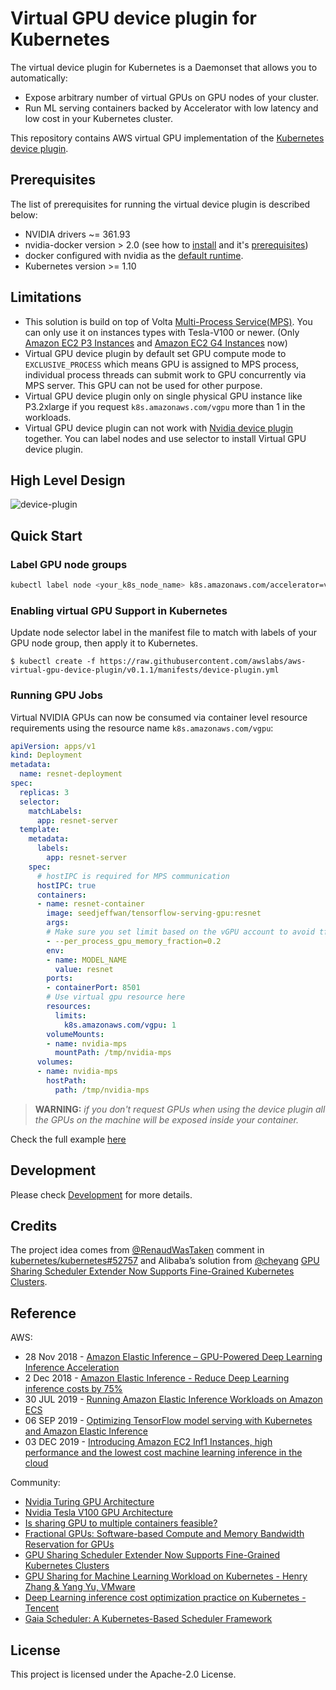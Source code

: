 # Virtual GPU device plugin for Kubernetes

The virtual device plugin for Kubernetes is a Daemonset that allows you to automatically:
- Expose arbitrary number of virtual GPUs on GPU nodes of your cluster.
- Run ML serving containers backed by Accelerator with low latency and low cost in your Kubernetes cluster.

This repository contains AWS virtual GPU implementation of the [Kubernetes device plugin](https://github.com/kubernetes/design-proposals-archive/blob/main/resource-management/device-plugin.md).

## Prerequisites

The list of prerequisites for running the virtual device plugin is described below:
* NVIDIA drivers ~= 361.93
* nvidia-docker version > 2.0 (see how to [install](https://github.com/NVIDIA/nvidia-docker) and it's [prerequisites](https://github.com/nvidia/nvidia-docker/wiki/Installation-\(version-2.0\)#prerequisites))
* docker configured with nvidia as the [default runtime](https://github.com/NVIDIA/nvidia-docker/wiki/Advanced-topics#default-runtime).
* Kubernetes version >= 1.10

## Limitations

* This solution is build on top of Volta [Multi-Process Service(MPS)](https://docs.nvidia.com/deploy/pdf/CUDA_Multi_Process_Service_Overview.pdf). You can only use it on instances types with Tesla-V100 or newer. (Only [Amazon EC2 P3 Instances](https://aws.amazon.com/ec2/instance-types/p3/) and [Amazon EC2 G4 Instances](https://aws.amazon.com/ec2/instance-types/g4/) now)
* Virtual GPU device plugin by default set GPU compute mode to `EXCLUSIVE_PROCESS` which means GPU is assigned to MPS process, individual process threads can submit work to GPU concurrently via MPS server. This GPU can not be used for other purpose.
* Virtual GPU device plugin only on single physical GPU instance like P3.2xlarge if you request `k8s.amazonaws.com/vgpu` more than 1 in the workloads.
* Virtual GPU device plugin can not work with [Nvidia device plugin](https://github.com/NVIDIA/k8s-device-plugin) together. You can label nodes and use selector to install Virtual GPU device plugin.

## High Level Design
![device-plugin](./static/img/device-plugin.png)

## Quick Start

### Label GPU node groups

```bash
kubectl label node <your_k8s_node_name> k8s.amazonaws.com/accelerator=vgpu
```

### Enabling virtual GPU Support in Kubernetes

Update node selector label in the manifest file to match with labels of your GPU node group, then apply it to Kubernetes.

```shell
$ kubectl create -f https://raw.githubusercontent.com/awslabs/aws-virtual-gpu-device-plugin/v0.1.1/manifests/device-plugin.yml
```

### Running GPU Jobs

Virtual NVIDIA GPUs can now be consumed via container level resource requirements using the resource name `k8s.amazonaws.com/vgpu`:

```yaml
apiVersion: apps/v1
kind: Deployment
metadata:
  name: resnet-deployment
spec:
  replicas: 3
  selector:
    matchLabels:
      app: resnet-server
  template:
    metadata:
      labels:
        app: resnet-server
    spec:
      # hostIPC is required for MPS communication
      hostIPC: true
      containers:
      - name: resnet-container
        image: seedjeffwan/tensorflow-serving-gpu:resnet
        args:
        # Make sure you set limit based on the vGPU account to avoid tf-serving process occupy all the gpu memory
        - --per_process_gpu_memory_fraction=0.2
        env:
        - name: MODEL_NAME
          value: resnet
        ports:
        - containerPort: 8501
        # Use virtual gpu resource here
        resources:
          limits:
            k8s.amazonaws.com/vgpu: 1
        volumeMounts:
        - name: nvidia-mps
          mountPath: /tmp/nvidia-mps
      volumes:
      - name: nvidia-mps
        hostPath:
          path: /tmp/nvidia-mps
```

> **WARNING:** *if you don't request GPUs when using the device plugin all
> the GPUs on the machine will be exposed inside your container.*

Check the full example [here](./examples/README.md)

## Development

Please check [Development](./DEVELOPMENT.md) for more details.


## Credits

The project idea comes from [@RenaudWasTaken](https://github.com/RenaudWasTaken) comment in [kubernetes/kubernetes#52757](https://github.com/kubernetes/kubernetes/issues/52757#issuecomment-402772200) and Alibaba’s solution from [@cheyang](https://github.com/cheyang)  [GPU Sharing Scheduler Extender Now Supports Fine-Grained Kubernetes Clusters](https://www.alibabacloud.com/blog/gpu-sharing-scheduler-extender-now-supports-fine-grained-kubernetes-clusters_594926).


## Reference

AWS:

- 28 Nov 2018 - [Amazon Elastic Inference – GPU-Powered Deep Learning Inference Acceleration](https://aws.amazon.com/blogs/aws/-amazon-elastic-inference-gpu-powered-deep-learning-inference-acceleration/)
- 2 Dec 2018 - [Amazon Elastic Inference - Reduce Deep Learning inference costs by 75%](https://www.slideshare.net/AmazonWebServices/new-launch-introducing-amazon-elastic-inference-reduce-deep-learning-inference-cost-up-to-75-aim366-aws-reinvent-2018)
- 30 JUL 2019 - [Running Amazon Elastic Inference Workloads on Amazon ECS](https://aws.amazon.com/blogs/machine-learning/running-amazon-elastic-inference-workloads-on-amazon-ecs/)
- 06 SEP 2019 - [Optimizing TensorFlow model serving with Kubernetes and Amazon Elastic Inference](https://aws.amazon.com/blogs/machine-learning/optimizing-tensorflow-model-serving-with-kubernetes-and-amazon-elastic-inference/)
- 03 DEC 2019 - [Introducing Amazon EC2 Inf1 Instances, high performance and the lowest cost machine learning inference in the cloud](https://aws.amazon.com/about-aws/whats-new/2019/12/introducing-amazon-ec2-inf1-instances-high-performance-and-the-lowest-cost-machine-learning-inference-in-the-cloud/)

Community:

- [Nvidia Turing GPU Architecture](https://www.nvidia.com/content/dam/en-zz/Solutions/design-visualization/technologies/turing-architecture/NVIDIA-Turing-Architecture-Whitepaper.pdf)
- [Nvidia Tesla V100 GPU Architecture](https://images.nvidia.com/content/volta-architecture/pdf/volta-architecture-whitepaper.pdf)
- [Is sharing GPU to multiple containers feasible?](https://github.com/kubernetes/kubernetes/issues/52757)
- [Fractional GPUs: Software-based Compute and Memory Bandwidth Reservation for GPUs](http://www.andrew.cmu.edu/user/sakshamj/papers/FGPU_RTAS_2019_Fractional_GPUs_Software_based_Compute_and_Memory_Bandwidth_Reservation_for_GPUs.pdf)
- [GPU Sharing Scheduler Extender Now Supports Fine-Grained Kubernetes Clusters](https://www.alibabacloud.com/blog/gpu-sharing-scheduler-extender-now-supports-fine-grained-kubernetes-clusters_594926)
- [GPU Sharing for Machine Learning Workload on Kubernetes - Henry Zhang & Yang Yu, VMware](https://www.youtube.com/watch?v=T4i33nnSZtc)
- [Deep Learning inference cost optimization practice on Kubernetes - Tencent](https://static.sched.com/hosted_files/kccncosschn19eng/c5/Tencent%20Cloud%20(Chinese%20Ver.)_%E5%9F%BA%E4%BA%8EKubernetes%E8%BF%9B%E8%A1%8C%E6%B7%B1%E5%BA%A6%E5%AD%A6%E4%B9%A0%E8%AE%AD%E7%BB%83%E6%8E%A8%E7%90%86%E7%9A%84%E6%88%90%E6%9C%AC%E4%BC%98%E5%8C%96%E5%AE%9E%E8%B7%B5-KubeCon_China_2019.pdf)
- [Gaia Scheduler: A Kubernetes-Based Scheduler Framework](https://www.semanticscholar.org/paper/Gaia-Scheduler%3A-A-Kubernetes-Based-Scheduler-Song-Deng/bf8badfda7ad15f39cae890a5ab08fd9f4374700)


## License

This project is licensed under the Apache-2.0 License.
